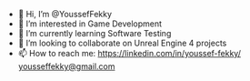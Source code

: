 - 👋 Hi, I’m @YoussefFekky
- 👀 I’m interested in Game Development
- 🌱 I’m currently learning Software Testing
- 💞️ I’m looking to collaborate on Unreal Engine 4 projects
- 📫 How to reach me: https://linkedin.com/in/youssef-fekky/
                      yousseffekky@gmail.com
